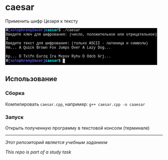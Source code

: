 # caesar

Применить шифр Цезаря к тексту


![Screenshot](screenshot.png)
## Использование

### Сборка

Компилировать `caesar.cpp`, например: `g++ caesar.cpp -o caaesar`

### Запуск

Открыть полученную программу в текстовой консоли (терминале)

---
*Этот репозиторий является учебным заданием*

*This repo is part of a study task*
